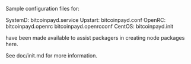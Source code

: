 Sample configuration files for:

SystemD: bitcoinpayd.service
Upstart: bitcoinpayd.conf
OpenRC:  bitcoinpayd.openrc
         bitcoinpayd.openrcconf
CentOS:  bitcoinpayd.init

have been made available to assist packagers in creating node packages here.

See doc/init.md for more information.
